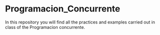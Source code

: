 # Programacion_Concurrente
In this repository you will find all the practices and examples carried out in class of the Programacion concurrente.